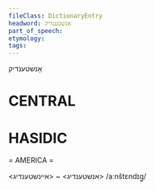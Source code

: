 ```yaml
---
fileClass: DictionaryEntry
headword: אָנשטענדיק
part_of_speech: 
etymology: 
tags: 
---
```

אָנשטענדיק

CENTRAL
========

HASIDIC
=======
= AMERICA = 

<אנשטענדיג> ~ <איינשטענדיג> 
/aːnštɛndɪg̥/